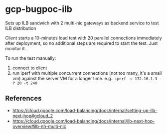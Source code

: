 # gcp-bugpoc-ilb

Sets up ILB sandwich with 2 multi-nic gateways as backend service to test ILB distribution

Client starts a 10-minutes load test with 20 parallel connections immediately after deployment, so no additional steps are required to start the test. Just monitor it.

To run the test manually:
1. connect to client
2. run iperf with multiple concurrent connections (not too many, it's a small vm) against the server VM for a longer time. e.g.:
`iperf -c 172.16.1.3 -P 20 -t 240`


## References
- https://cloud.google.com/load-balancing/docs/internal/setting-up-ilb-next-hop#gcloud_2
- https://cloud.google.com/load-balancing/docs/internal/ilb-next-hop-overview#ilb-nh-multi-nic
